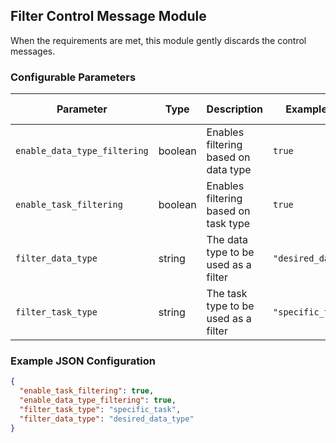 <!--
SPDX-FileCopyrightText: Copyright (c) 2022-2025, NVIDIA CORPORATION & AFFILIATES. All rights reserved.
SPDX-License-Identifier: Apache-2.0

Licensed under the Apache License, Version 2.0 (the "License");
you may not use this file except in compliance with the License.
You may obtain a copy of the License at

http://www.apache.org/licenses/LICENSE-2.0

Unless required by applicable law or agreed to in writing, software
distributed under the License is distributed on an "AS IS" BASIS,
WITHOUT WARRANTIES OR CONDITIONS OF ANY KIND, either express or implied.
See the License for the specific language governing permissions and
limitations under the License.
-->

## Filter Control Message Module

When the requirements are met, this module gently discards the control messages.

### Configurable Parameters

| Parameter                    | Type    | Description                          | Example Value       | Default Value |
|------------------------------|---------|--------------------------------------|---------------------|---------------|
| `enable_data_type_filtering` | boolean | Enables filtering based on data type | `true`                | `false`       |
| `enable_task_filtering`      | boolean | Enables filtering based on task type | `true`                | `false`       |
| `filter_data_type`           | string  | The data type to be used as a filter | `"desired_data_type"` | `None`        |
| `filter_task_type`           | string  | The task type to be used as a filter | `"specific_task"`     | `None`        |

### Example JSON Configuration

```json
{
  "enable_task_filtering": true,
  "enable_data_type_filtering": true,
  "filter_task_type": "specific_task",
  "filter_data_type": "desired_data_type"
}
```
